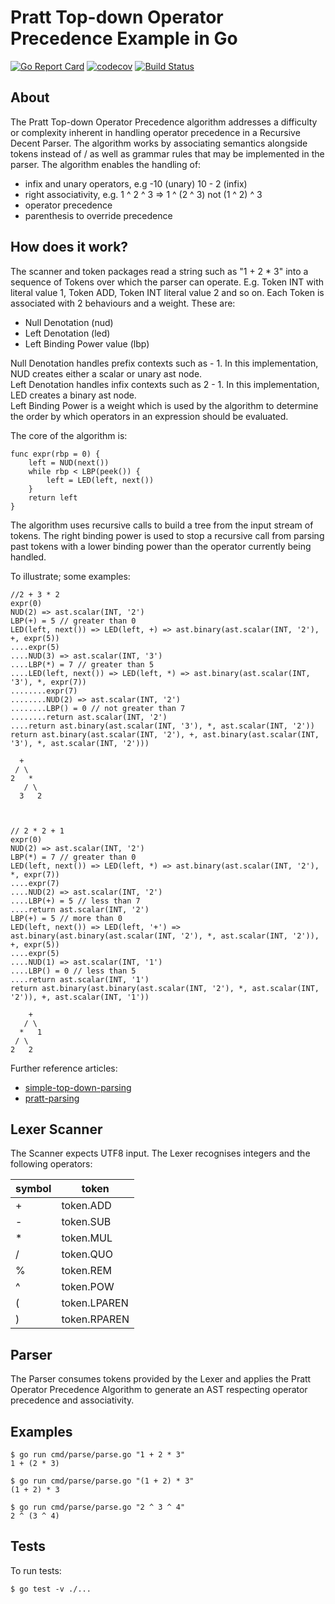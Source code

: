 # Pratt Top-down Operator Precedence Example in Go
[![Go Report Card](https://goreportcard.com/badge/github.com/richardjennings/pratt)](https://goreportcard.com/report/github.com/richardjennings/prattparser) [![codecov](https://codecov.io/gh/richardjennings/prattparser/branch/master/graph/badge.svg)](https://codecov.io/gh/richardjennings/prattparser) [![Build Status](https://travis-ci.org/richardjennings/pratt.svg?branch=master)](https://travis-ci.org/richardjennings/prattparser)


## About

The Pratt Top-down Operator Precedence algorithm addresses a difficulty or complexity inherent in handling operator precedence in a Recursive Decent Parser. 
The algorithm works by associating semantics alongside tokens instead of / as well as grammar rules that may be implemented in the parser.
The algorithm enables the handling of:
* infix and unary operators, e.g -10 (unary) 10 - 2 (infix) 
* right associativity, e.g. 1 ^ 2 ^ 3 => 1 ^ (2 ^ 3) not (1 ^ 2) ^ 3 
* operator precedence
* parenthesis to override precedence


## How does it work?
The scanner and token packages read a string such as "1 + 2 * 3" into a sequence of Tokens over which the parser can operate.
E.g. Token INT with literal value 1, Token ADD, Token INT literal value 2 and so on.
Each Token is associated with 2 behaviours and a weight. These are:
* Null Denotation (nud)
* Left Denotation (led)
* Left Binding Power value (lbp)

Null Denotation handles prefix contexts such as - 1. In this implementation, NUD creates either a scalar or unary ast node.  
Left Denotation handles infix contexts such as 2 - 1. In this implementation, LED creates a binary ast node.    
Left Binding Power is a weight which is used by the algorithm to determine the order by which operators in an expression should be evaluated.      

The core of the algorithm is:    
```
func expr(rbp = 0) {
	left = NUD(next())
	while rbp < LBP(peek()) {
        left = LED(left, next())
    }
    return left
}
```
The algorithm uses recursive calls to build a tree from the input stream of tokens. The right binding power is used to stop a
recursive call from parsing past tokens with a lower binding power than the operator currently being handled.

To illustrate; some examples:
```
//2 + 3 * 2
expr(0)   
NUD(2) => ast.scalar(INT, '2')
LBP(+) = 5 // greater than 0    
LED(left, next()) => LED(left, +) => ast.binary(ast.scalar(INT, '2'), +, expr(5))   
....expr(5)
....NUD(3) => ast.scalar(INT, '3')
....LBP(*) = 7 // greater than 5
....LED(left, next()) => LED(left, *) => ast.binary(ast.scalar(INT, '3'), *, expr(7))
........expr(7)
........NUD(2) => ast.scalar(INT, '2')
........LBP() = 0 // not greater than 7
........return ast.scalar(INT, '2')
....return ast.binary(ast.scalar(INT, '3'), *, ast.scalar(INT, '2'))
return ast.binary(ast.scalar(INT, '2'), +, ast.binary(ast.scalar(INT, '3'), *, ast.scalar(INT, '2')))

  + 
 / \
2   *
   / \
  3   2 
  
  
  
// 2 * 2 + 1
expr(0)
NUD(2) => ast.scalar(INT, '2')
LBP(*) = 7 // greater than 0 
LED(left, next()) => LED(left, *) => ast.binary(ast.scalar(INT, '2'), *, expr(7))
....expr(7)
....NUD(2) => ast.scalar(INT, '2')
....LBP(+) = 5 // less than 7
....return ast.scalar(INT, '2')
LBP(+) = 5 // more than 0
LED(left, next()) => LED(left, '+') => ast.binary(ast.binary(ast.scalar(INT, '2'), *, ast.scalar(INT, '2')), +, expr(5))
....expr(5)
....NUD(1) => ast.scalar(INT, '1')
....LBP() = 0 // less than 5
....return ast.scalar(INT, '1')
return ast.binary(ast.binary(ast.scalar(INT, '2'), *, ast.scalar(INT, '2')), +, ast.scalar(INT, '1'))
  
    +
   / \
  *   1
 / \
2   2  
```

Further reference articles: 
* [simple-top-down-parsing](http://effbot.org/zone/simple-top-down-parsing.htm)
* [pratt-parsing](https://dev.to/jrop/pratt-parsing) 


## Lexer Scanner

The Scanner expects UTF8 input. The Lexer recognises integers and the following operators:

| symbol | token |
|---|---|
| + | token.ADD |
| - | token.SUB |
| * | token.MUL |
| / | token.QUO |
| % | token.REM |
| ^ | token.POW |
| ( | token.LPAREN |
| ) | token.RPAREN |


## Parser

The Parser consumes tokens provided by the Lexer and applies the Pratt
Operator Precedence Algorithm to generate an AST respecting operator precedence and associativity.

## Examples
```
$ go run cmd/parse/parse.go "1 + 2 * 3"
1 + (2 * 3)
```
```
$ go run cmd/parse/parse.go "(1 + 2) * 3"
(1 + 2) * 3
```
```
$ go run cmd/parse/parse.go "2 ^ 3 ^ 4"
2 ^ (3 ^ 4)
```

## Tests

To run tests:
```
$ go test -v ./...
```